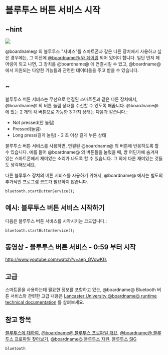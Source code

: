# 블루투스 버튼 서비스 시작

## ~hint

![](/static/bluetooth/Bluetooth_SIG.png)

@boardname@ 의 블루투스 "서비스"를 스마트폰과 같은 다른 장치에서 사용하고 싶은 경우에는, 그 이전에 [@boardname@ 와 페어링](/reference/bluetooth/bluetooth-pairing) 되어 있어야 합니다. 일단 먼저 페어링이 되고 나면, 그 장치를 @boardname@ 에 연결시킬 수 있고, @boardname@ 에서 지원되는 다양한 기능들과 관련한 데이터들을 주고 받을 수 있습니다.

## ~

블루투스 버튼 서비스는 무선으로 연결된 스마트폰과 같은 다른 장치에서, @boardname@ 의 버튼 눌림 상태를 수신할 수 있도록 해줍니다. @boardname@ 에 있는 2 개의 각 버튼으로 가능한 3 가지 상태는 다음과 같습니다.:

* Not pressed(안 눌림)
* Pressed(눌림)
* Long press(길게 눌림) - 2 초 이상 길게 누른 상태 

블루투스 버튼 서비스를 사용하면, 연결된 @boardname@ 의 버튼에 반응하도록 할 수 있습니다. 예를 들어 @boardname@ 의 버튼들을 눌렀을 때, 방 어딘가에 숨겨져 있는 스마트폰에서 재미있는 소리가 나도록 할 수 있습니다. 그 외에 다른 재미있는 것들도 생각해보세요.

다른 블루투스 장치의 버튼 서비스를 사용하기 위해서, @boardname@ 에서는 별도의 추가적인 프로그램 코드가 필요하지 않습니다.

```sig
bluetooth.startButtonService();
```

## 예시: 블루투스 버튼 서비스 시작하기

다음은 블루투스 버튼 서비스를 시작시키는 코드입니다.:

```blocks
bluetooth.startButtonService();
```

## 동영상 - 블루투스 버튼 서비스 - 0:59 부터 시작

http://www.youtube.com/watch?v=aep_GVowKfs

## 고급

스마트폰을 사용하는데 필요한 정보를 포함하고 있는, @boardname@ Bluetooth 버튼 서비스와 관련한 고급 내용은 [Lancaster University @boardname@ runtime technical documentation](http://lancaster-university.github.io/microbit-docs/ble/button-service/) 를 살펴보세요.

## 참고 항목

[블루투스에 대하여](/reference/bluetooth/about-bluetooth), [@boardname@ 블루투스 프로파일 개요](http://lancaster-university.github.io/microbit-docs/ble/profile/), [@boardname@ 블루투스 프로파일 찾아보기](http://lancaster-university.github.io/microbit-docs/resources/bluetooth/microbit-profile-V1.9-Level-2.pdf), [@boardname@ 블루투스 자원](http://bluetooth-mdw.blogspot.co.uk/p/bbc-microbit.html), [블루투스 SIG](https://www.bluetooth.com)

```package
bluetooth
```